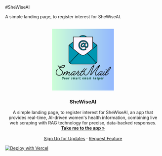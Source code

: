 #SheWiseAI

A simple landing page, to register interest for SheWiseAI.


<!-- LICENSE FOR THE README TEMPLATE USED FROM https://github.com/othneildrew/Best-README-Template

MIT License

Copyright (c) 2021 Othneil Drew

Permission is hereby granted, free of charge, to any person obtaining a copy
of this software and associated documentation files (the "Software"), to deal
in the Software without restriction, including without limitation the rights
to use, copy, modify, merge, publish, distribute, sublicense, and/or sell
copies of the Software, and to permit persons to whom the Software is
furnished to do so, subject to the following conditions:

The above copyright notice and this permission notice shall be included in all
copies or substantial portions of the Software.

THE SOFTWARE IS PROVIDED "AS IS", WITHOUT WARRANTY OF ANY KIND, EXPRESS OR
IMPLIED, INCLUDING BUT NOT LIMITED TO THE WARRANTIES OF MERCHANTABILITY,
FITNESS FOR A PARTICULAR PURPOSE AND NONINFRINGEMENT. IN NO EVENT SHALL THE
AUTHORS OR COPYRIGHT HOLDERS BE LIABLE FOR ANY CLAIM, DAMAGES OR OTHER
LIABILITY, WHETHER IN AN ACTION OF CONTRACT, TORT OR OTHERWISE, ARISING FROM,
OUT OF OR IN CONNECTION WITH THE SOFTWARE OR THE USE OR OTHER DEALINGS IN THE
SOFTWARE.-->

<!-- Improved compatibility of back to top link: See: https://github.com/othneildrew/Best-README-Template/pull/73 -->
<a name="readme-top"></a>
<!--
*** Thanks for checking out the Best-README-Template. If you have a suggestion
*** that would make this better, please fork the repo and create a pull request
*** or simply open an issue with the tag "enhancement".
*** Don't forget to give the project a star!
*** Thanks again! Now go create something AMAZING! :D
-->


<!-- PROJECT LOGO -->
<br />
<div align="center">
  <a href="https://github.com/Vindhyaa-Saravanan/SheWiseAI">
    <img src="images\logo.png" alt="Logo" width="200" height="200">
  </a>

<h3 align="center">SheWiseAI</h3>

  <p align="center">
   A simple landing page, to register interest for SheWiseAI, an app that provides real-time, AI-driven women's health information, combining live web scraping with RAG technology for precise, data-backed responses.
    <br />
    <a href="https://whats-in-my-pantry.vercel.app/"><strong>Take me to the app »</strong></a>
    <br />
    <br />
    <a href="https://github.com/Vindhyaa-Saravanan/SheWiseAI">Sign Up for Updates</a>
    ·
    <a href="https://github.com/Vindhyaa-Saravanan/SheWiseAI/issues">Request Feature</a>
  </p>
</div>


[![Deploy with Vercel](https://vercel.com/button)](https://vercel.com/new/clone?repository-url=https://github.com/vercel/examples/tree/main/solutions/html&project-name=html)
